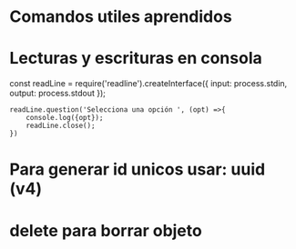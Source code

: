 # Comandos utiles aprendidos

# Lecturas y escrituras en consola

const readLine = require('readline').createInterface({
        input: process.stdin,
        output: process.stdout
    });

    readLine.question('Selecciona una opción ', (opt) =>{
        console.log({opt});
        readLine.close();
    })

# Para generar id unicos usar: uuid (v4)

# delete para borrar objeto